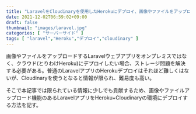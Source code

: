 ```yaml
---
title: "LaravelをCloudinaryを使用したHerokuにデプロイ、画像やファイルをアップロードする"
date: 2021-12-02T06:59:02+09:00
draft: false
thumbnail: "images/laravel.jpg"
categories: [ "サーバーサイド" ]
tags: [ "laravel","Heroku","デプロイ","cloudinary" ]
---
```


画像やファイルをアップロードするLaravelウェブアプリをオンプレミスではなく、クラウド(とりわけHeroku)にデプロイしたい場合、ストレージ問題を解決する必要がある。普通のLaravelアプリのHerokuデプロイはそれほど難しくはないが、Cloudinaryを使うとなると情報が限られ、難易度も高い。

そこで本記事では限られている情報に少しでも貢献するため、画像やファイルアップロード機能のあるLaravelアプリをHeroku+Cloudinaryの環境にデプロイする方法を記す。




